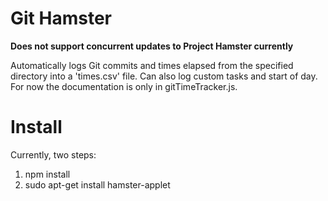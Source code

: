 Git Hamster
===========

**Does not support concurrent updates to Project Hamster currently**

Automatically logs Git commits and times elapsed from the specified directory into a 'times.csv' file. Can also log custom tasks and start of day. For now the documentation is only in gitTimeTracker.js.

Install
=======
Currently, two steps:
1. npm install
2. sudo apt-get install hamster-applet
